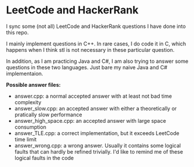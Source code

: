 # LeetCode and HackerRank

I sync some (not all) LeetCode and HackerRank questions I have done into this repo. 

I mainly implement questions in C++. In rare cases, I do code it in C, which happens when I think stl is not necessary in these particular question. 

In addition, as I am practicing Java and C#, I am also trying to answer some questions in these two languages. Just bare my naive Java and C# implementaion.

**Possible answer files:**

* answer.cpp: a normal accepted answer with at least not bad time complexity 
* answer_slow.cpp: an accepted answer with either a theoretically or pratically slow performance
* answer_high_space.cpp: an accepted answer with large space consumption
* answer_TLE.cpp: a correct implementation, but it exceeds LeetCode time limit
* answer_wrong.cpp: a wrong answer. 
  Usually it contains some logical faults that can hardly be refined trivially. 
  I'd like to remind me of these logical faults in the code
